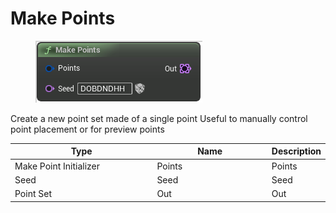 # Make Points

<div align="left" data-full-width="false">

<figure><img src="Make_Points.png" alt=""><figcaption></figcaption></figure>

</div>

Create a new point set made of a single point
Useful to manually control point placement or for preview points

<table>
<thead><tr><th width="250">Type</th><th width="200">Name</th><th>Description</th></tr></thead>
<tbody>
<tr><td>Make Point Initializer</td><td>Points</td><td>Points</td></tr>
<tr><td>Seed</td><td>Seed</td><td>Seed</td></tr>
<tr><td>Point Set</td><td>Out</td><td>Out</td></tr>
</tbody>
</table>